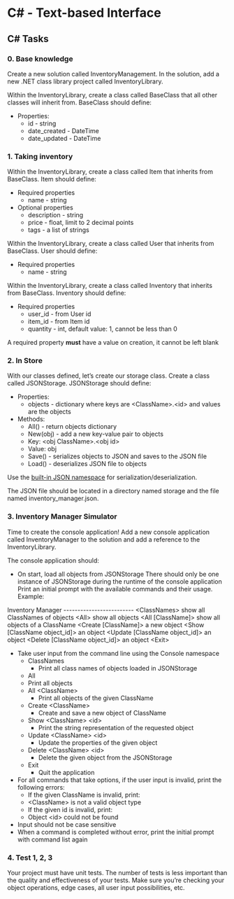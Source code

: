 # C# - Text-based Interface

## C# Tasks

### 0. Base knowledge

Create a new solution called InventoryManagement. In the solution, add a new .NET class library project called InventoryLibrary.

Within the InventoryLibrary, create a class called BaseClass that all other classes will inherit from. BaseClass should define:

- Properties:
  - id - string
  - date_created - DateTime
  - date_updated - DateTime

### 1. Taking inventory

Within the InventoryLibrary, create a class called Item that inherits from BaseClass. Item should define:

- Required properties
  - name - string
- Optional properties
  - description - string
  - price - float, limit to 2 decimal points
  - tags - a list of strings
	
Within the InventoryLibrary, create a class called User that inherits from BaseClass. User should define:

- Required properties
  - name - string

Within the InventoryLibrary, create a class called Inventory that inherits from BaseClass. Inventory should define:

- Required properties
  - user_id - from User id
  - item_id - from Item id
  - quantity - int, default value: 1, cannot be less than 0

A required property **must** have a value on creation, it cannot be left blank

### 2. In Store

With our classes defined, let’s create our storage class. Create a class called JSONStorage. JSONStorage should define:

- Properties:
  - objects - dictionary where keys are \<ClassName>.\<id> and values are the objects
- Methods:
  - All() - return objects dictionary
  - New(obj) - add a new key-value pair to objects
  - Key: \<obj ClassName>.\<obj id>
  - Value: obj
  - Save() - serializes objects to JSON and saves to the JSON file
  - Load() - deserializes JSON file to objects

Use the [built-in JSON namespace](https://docs.microsoft.com/en-us/dotnet/api/system.text.json?view=net-5.0) for serialization/deserialization.

The JSON file should be located in a directory named storage and the file named inventory_manager.json.

### 3. Inventory Manager Simulator

Time to create the console application! Add a new console application called InventoryManager to the solution and add a reference to the InventoryLibrary.

The console application should:

- On start, load all objects from JSONStorage
There should only be one instance of JSONStorage during the runtime of the console application
Print an initial prompt with the available commands and their usage. Example:

Inventory Manager
\-------------------------
\<ClassNames> show all ClassNames of objects
\<All> show all objects
<All [ClassName]> show all objects of a ClassName
<Create [ClassName]> a new object
<Show [ClassName object_id]> an object
<Update [ClassName object_id]> an object
<Delete [ClassName object_id]> an object
\<Exit>

- Take user input from the command line using the Console namespace
  - ClassNames
    - Print all class names of objects loaded in JSONStorage
  - All
  - Print all objects
  - All \<ClassName>
    - Print all objects of the given ClassName
  - Create \<ClassName>
    - Create and save a new object of ClassName
  - Show \<ClassName> \<id>
    - Print the string representation of the requested object
  - Update \<ClassName> \<id>
    - Update the properties of the given object
  - Delete \<ClassName> \<id>
    - Delete the given object from the JSONStorage
  - Exit
    - Quit the application
- For all commands that take options, if the user input is invalid, print the following errors:
  - If the given ClassName is invalid, print:
  - \<ClassName> is not a valid object type
  - If the given id is invalid, print:
  - Object \<id> could not be found
- Input should not be case sensitive
- When a command is completed without error, print the initial prompt with command list again

### 4. Test 1, 2, 3

Your project must have unit tests. The number of tests is less important than the quality and effectiveness of your tests. Make sure you’re checking your object operations, edge cases, all user input possibilities, etc.
